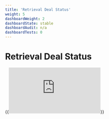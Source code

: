```yaml
---
title: 'Retrieval Deal Status'
weight: 5
dashboardWeight: 2
dashboardState: stable
dashboardAudit: n/a
dashboardTests: 0
---
```


# Retrieval Deal Status

{{<embed src="https://github.com/filecoin-project/go-fil-markets/blob/master/retrievalmarket/dealstatus.go"  lang="go">}}
